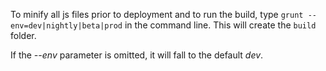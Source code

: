To minify all js files prior to deployment and to run the build, 
type `grunt --env=dev|nightly|beta|prod` in the command line. This will create the `build` folder.

If the _--env_ parameter is omitted, it will fall to the default _dev_. 